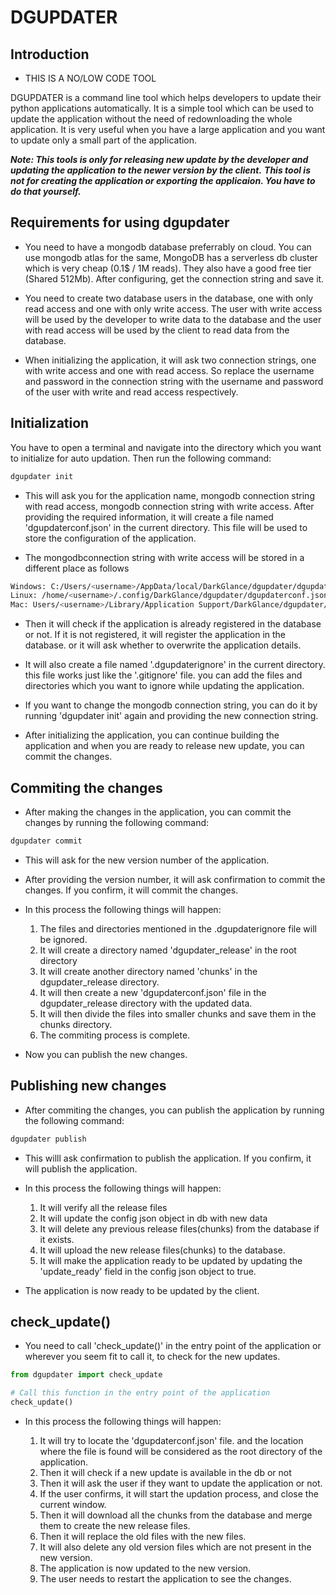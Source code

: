 # DGUPDATER

## Introduction

* THIS IS A NO/LOW CODE TOOL

DGUPDATER is a command line tool which helps developers to update their python applications automatically. It is a simple tool which can be used to update the application without the need of redownloading the whole application. It is very useful when you have a large application and you want to update only a small part of the application. 

***Note: This tools is only for releasing new update by the developer and updating the application to the newer version by the client.***
***This tool is not for creating the application or exporting the applicaion. You have to do that yourself.***

## Requirements for using dgupdater

*  You need to have a mongodb database preferrably on cloud. You can use mongodb atlas for the same, MongoDB has a serverless db cluster which is very cheap (0.1$ / 1M reads). They also have a good free tier (Shared 512Mb). 
After configuring, get the connection string and save it.

* You need to create two database users in the database, one with only read access and one with only write access.
The user with write access will be used by the developer to write data to the database and the user with read access will be used by the client to read data from the database.

* When initializing the application, it will ask two connection strings, one with write access and one with read access.
 So replace the username and password in the connection string with the username and password of the user with write and read access respectively.

## Initialization
You have to open a terminal and navigate into the directory which you want to initialize for auto updation. Then run the following command:

```bash
dgupdater init
```

* This will ask you for the application name, mongodb connection string with read access, mongodb connection string with write access. After providing the required information, it will create a file named 'dgupdaterconf.json' in the current directory. This file will be used to store the configuration of the application.

* The mongodbconnection string with write access will be stored in a different place as follows
```bash
Windows: C:/Users/<username>/AppData/local/DarkGlance/dgupdater/dgupdaterconf.json
Linux: /home/<username>/.config/DarkGlance/dgupdater/dgupdaterconf.json
Mac: Users/<username>/Library/Application Support/DarkGlance/dgupdater/dgupdaterconf.json
```

* Then it will check if the application is already registered in the database or not. If it is not registered, it will register the     application in the database. or it will ask whether to overwrite the application details.

* It will also create a file named '.dgupdaterignore' in the current directory.
this file works just like the '.gitignore' file. you can add the files and directories which you want to ignore while updating the application.

* If you want to change the mongodb connection string, you can do it by running 'dgupdater init' again and providing the new connection string.

* After initializing the application, you can continue building the application and when you are ready to release new update, you   can commit the changes.

## Commiting the changes

* After making the changes in the application, you can commit the changes by running the following command:

```bash
dgupdater commit
```

* This will ask for the new version number of the application. 
* After providing the version number, it will ask confirmation to commit the changes. If you confirm, it will commit the changes.

* In this process the following things will happen:

    1. The files and directories mentioned in the .dgupdaterignore file will be ignored.
    2. It will create a directory named 'dgupdater_release' in the root directory
    3. It will create another directory named 'chunks' in the dgupdater_release directory.
    4. It will then create a new 'dgupdaterconf.json' file in the dgupdater_release directory with the updated data.
    5. It will then divide the files into smaller chunks and save them in the chunks directory.
    6. The commiting process is complete.

* Now you can publish the new changes.

## Publishing new changes

* After commiting the changes, you can publish the application by running the following command:

```bash
dgupdater publish
```

* This willl ask confirmation to publish the application. If you confirm, it will publish the application.
* In this process the following things will happen:

    1. It will verify all the release files
    2. It will update the config json object in db with new data
    3. It will delete any previous release files(chunks) from the database if it exists.
    4. It will upload the new release files(chunks) to the database.
    5. It will make the application ready to be updated by updating the 'update_ready' field in the config json object to true.

* The application is now ready to be updated by the client.

## check_update()

* You need to call 'check_update()' in the entry point of the application or wherever you seem fit to call it, to check for the new updates.
```python
from dgupdater import check_update

# Call this function in the entry point of the application
check_update()
```
* In this process the following things will happen:

    1. It will try to locate the 'dgupdaterconf.json' file. and the location where the file is found will be considered as the root directory of the application.
    2. Then it will check if a new update is available in the db or not
    3. Then it will ask the user if they want to update the application or not.
    4. If the user confirms, it will start the updation process, and close the current window.
    5. Then it will download all the chunks from the database and merge them to create the new release files.
    6. Then it will replace the old files with the new files.
    7. It will also delete any old version files which are not present in the new version.
    8. The application is now updated to the new version.
    9. The user needs to restart the application to see the changes.

    

    